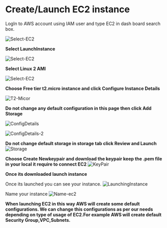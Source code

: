 # Create/Launch EC2 instance

LogIn to AWS account using IAM user and type EC2 in dash board search box.

![Select-EC2](https://user-images.githubusercontent.com/50639924/65999377-457d8b80-e46b-11e9-8157-295d60cd2d41.PNG)

**Select LaunchInstance**

![Select-EC2](https://user-images.githubusercontent.com/50639924/65999470-78278400-e46b-11e9-85e1-4cd400e17213.PNG)

**Select Linux 2 AMI**

![Select-EC2](https://user-images.githubusercontent.com/50639924/65999588-ae650380-e46b-11e9-856d-3743c977b06a.PNG)

**Choose Free tier t2.micro instance and click Configure Instance Details**

![T2-Micor](https://user-images.githubusercontent.com/50639924/65999771-1287c780-e46c-11e9-811f-573083d6faf1.PNG)

**Do not change any default configuration in this page then  click Add Storage**

![ConfigDetails](https://user-images.githubusercontent.com/50639924/66000022-993ca480-e46c-11e9-9dd5-d47d50f2618e.PNG)

![ConfigDetails-2](https://user-images.githubusercontent.com/50639924/66000044-a3f73980-e46c-11e9-8b4f-c5bc5437f4bf.PNG)

**Do not change default storage in storage tab click Review and Launch**
![Storage](https://user-images.githubusercontent.com/50639924/66000240-03554980-e46d-11e9-97f4-53de97e67733.PNG)

**Choose Create Newkeypair and download the keypair keep the .pem file in your local it require to connect EC2** 
![KeyPair](https://user-images.githubusercontent.com/50639924/66000495-85de0900-e46d-11e9-9846-0a3a6e3e61ca.PNG)

**Once its downloaded launch instance**

Once its launched you can see your instance.
![LaunchingInstance](https://user-images.githubusercontent.com/50639924/66000790-2e8c6880-e46e-11e9-9b59-c164b2cec69c.PNG)

Name your instance
![Name-ec2](https://user-images.githubusercontent.com/50639924/66000973-8cb94b80-e46e-11e9-8632-e68f18528bb0.PNG)

<B>
When launching EC2 in this way AWS will create some default configurations. We can change this configurations as per our needs depending on type of usage of EC2.For example AWS will create default Security Group,VPC,Subnets.
</B>




